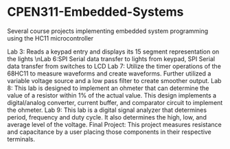 CPEN311-Embedded-Systems
========================

Several course projects implementing embedded system programming using the HC11 microcontroller

Lab 3: Reads a keypad entry and displays its 15 segment representation on the lights
\nLab 6:SPI Serial data transfer to lights from keypad, SPI Serial data transfer from switches to LCD
Lab 7: Utilize the timer operations of the 68HC11 to measure waveforms and create waveforms.  Further utilized a variable voltage source and a low pass filter to create smoother output.
Lab 8: This lab is designed to implement an ohmeter that can determine the value of a
		resistor within 1% of the actual value.  This design implements a digital/analog
		converter, current buffer, and comparator circuit to implement the ohmeter.
Lab 9: This lab is a digital signal analyzer that determines period, frequency and duty cycle.
		It also determines the high, low, and average level of the voltage.
Final Project: This project measures resistance and capacitance by a user placing those components in their respective terminals.
